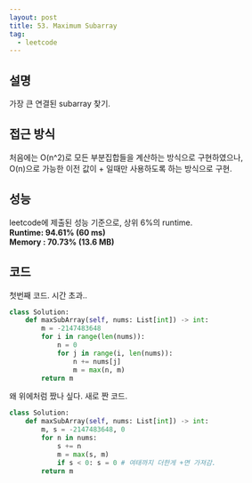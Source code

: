 ```yaml
---
layout: post
title: 53. Maximum Subarray
tag:
  - leetcode
---
```


## 설명
가장 큰 연결된 subarray 찾기.  

## 접근 방식
처음에는 O(n^2)로 모든 부분집합들을 계산하는 방식으로 구현하였으나,  
O(n)으로 가능한 이전 값이 + 일때만 사용하도록 하는 방식으로 구현.

## 성능
leetcode에 제출된 성능 기준으로, 상위 6%의 runtime.  
**Runtime: 94.61% (60 ms)**  
**Memory : 70.73% (13.6 MB)**

## 코드
첫번째 코드. 시간 초과..  
```python
class Solution:
    def maxSubArray(self, nums: List[int]) -> int:
        m = -2147483648
        for i in range(len(nums)):
            n = 0
            for j in range(i, len(nums)):
                n += nums[j]
                m = max(n, m)
        return m
```

왜 위에처럼 짰나 싶다. 새로 짠 코드.  
```python
class Solution:
    def maxSubArray(self, nums: List[int]) -> int:
        m, s = -2147483648, 0
        for n in nums:
            s += n
            m = max(s, m)
            if s < 0: s = 0 # 여태까지 더한게 +면 가져감.
        return m
```